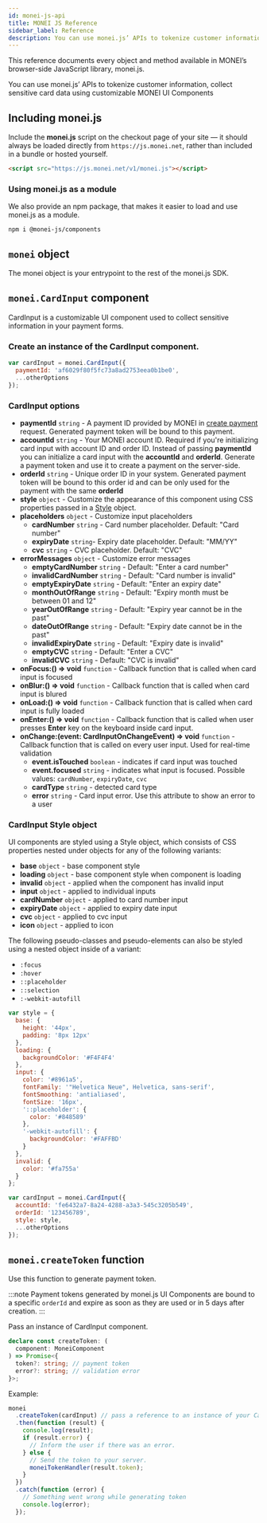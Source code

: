 ```yaml
---
id: monei-js-api
title: MONEI JS Reference
sidebar_label: Reference
description: You can use monei.js’ APIs to tokenize customer information, collect sensitive card data using customizable MONEI UI Components
---
```


This reference documents every object and method available in MONEI’s browser-side JavaScript library, monei.js.

You can use monei.js’ APIs to tokenize customer information, collect sensitive card data using customizable MONEI UI Components

## Including monei.js

Include the **monei.js** script on the checkout page of your site — it should always be loaded directly from `https://js.monei.net`, rather than included in a bundle or hosted yourself.

```html
<script src="https://js.monei.net/v1/monei.js"></script>
```

### Using monei.js as a module

We also provide an npm package, that makes it easier to load and use monei.js as a module.

```shell script
npm i @monei-js/components
```

## `monei` object

The monei object is your entrypoint to the rest of the monei.js SDK.

## `monei.CardInput` component

CardInput is a customizable UI component used to collect sensitive information in your payment forms.

### Create an instance of the CardInput component.

```js
var cardInput = monei.CardInput({
  paymentId: 'af6029f80f5fc73a8ad2753eea0b1be0',
  ...otherOptions
});
```

### CardInput options

- **paymentId** `string` - A payment ID provided by MONEI in [create payment](payments-api.mdx#create-payment) request. Generated payment token will be bound to this payment.
- **accountId** `string` - Your MONEI account ID. Required if you're initializing card input with account ID and order ID. Instead of passing **paymentId** you can initialize a card input with the **accountId** and **orderId**. Generate a payment token and use it to create a payment on the server-side.
- **orderId** `string` - Unique order ID in your system. Generated payment token will be bound to this order id and can be only used for the payment with the same **orderId**
- **style** `object` - Customize the appearance of this component using CSS properties passed in a [Style](#cardinput-style-object) object.
- **placeholders** `object` - Customize input placeholders
  - **cardNumber** `string` - Card number placeholder. Default: "Card number"
  - **expiryDate** `string`- Expiry date placeholder. Default: "MM/YY"
  - **cvc** `string` - CVC placeholder. Default: "CVC"
- **errorMessages** `object` - Customize error messages
  - **emptyCardNumber** `string` - Default: "Enter a card number"
  - **invalidCardNumber** `string` - Default: "Card number is invalid"
  - **emptyExpiryDate** `string` - Default: "Enter an expiry date"
  - **monthOutOfRange** `string` - Default: "Expiry month must be between 01 and 12"
  - **yearOutOfRange** `string` - Default: "Expiry year cannot be in the past"
  - **dateOutOfRange** `string` - Default: "Expiry date cannot be in the past"
  - **invalidExpiryDate** `string` - Default: "Expiry date is invalid"
  - **emptyCVC** `string` - Default: "Enter a CVC"
  - **invalidCVC** `string` - Default: "CVC is invalid"
- **onFocus:() => void** `function` - Callback function that is called when card input is focused
- **onBlur:() => void** `function` - Callback function that is called when card input is blured
- **onLoad:() => void** `function` - Callback function that is called when card input is fully loaded
- **onEnter:() => void** `function` - Callback function that is called when user presses **Enter** key on the keyboard inside card input.
- **onChange:(event: CardInputOnChangeEvent) => void** `function` - Callback function that is called on every user input. Used for real-time validation
  - **event.isTouched** `boolean` - indicates if card input was touched
  - **event.focused** `string` - indicates what input is focused. Possible values: `cardNumber`, `expiryDate`, `cvc`
  - **cardType** `string` - detected card type
  - **error** `string` - Card input error. Use this attribute to show an error to a user

### CardInput Style object

UI components are styled using a Style object, which consists of CSS properties nested under objects for any of the following variants:

- **base** `object` - base component style
- **loading** `object` - base component style when component is loading
- **invalid** `object` - applied when the component has invalid input
- **input** `object` - applied to individual inputs
- **cardNumber** `object` - applied to card number input
- **expiryDate** `object` - applied to expiry date input
- **cvc** `object` - applied to cvc input
- **icon** `object` - applied to icon

The following pseudo-classes and pseudo-elements can also be styled using a nested object inside of a variant:

- `:focus`
- `:hover`
- `::placeholder`
- `::selection`
- `:-webkit-autofill`

```js
var style = {
  base: {
    height: '44px',
    padding: '8px 12px'
  },
  loading: {
    backgroundColor: '#F4F4F4'
  },
  input: {
    color: '#8961a5',
    fontFamily: '"Helvetica Neue", Helvetica, sans-serif',
    fontSmoothing: 'antialiased',
    fontSize: '16px',
    '::placeholder': {
      color: '#848589'
    },
    '-webkit-autofill': {
      backgroundColor: '#FAFFBD'
    }
  },
  invalid: {
    color: '#fa755a'
  }
};

var cardInput = monei.CardInput({
  accountId: 'fe6432a7-8a24-4288-a3a3-545c3205b549',
  orderId: '123456789',
  style: style,
  ...otherOptions
});
```

## `monei.createToken` function

Use this function to generate payment token.

:::note
Payment tokens generated by monei.js UI Components are bound to a specific `orderId` and expire as soon as they are used or in 5 days after creation.
:::

Pass an instance of CardInput component.

```typescript
declare const createToken: (
  component: MoneiComponent
) => Promise<{
  token?: string; // payment token
  error?: string; // validation error
}>;
```

Example:

```js
monei
  .createToken(cardInput) // pass a reference to an instance of your CardInput component
  .then(function (result) {
    console.log(result);
    if (result.error) {
      // Inform the user if there was an error.
    } else {
      // Send the token to your server.
      moneiTokenHandler(result.token);
    }
  })
  .catch(function (error) {
    // Something went wrong while generating token
    console.log(error);
  });
```
